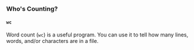 ### Who's Counting? ###

#### `wc` ####

Word count (`wc`) is a useful program. You can use it to tell how many lines,
words, and/or characters are in a file.
